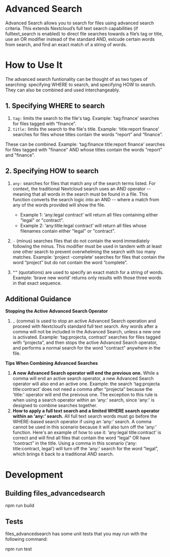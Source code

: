 # Advanced Search
Advanced Search allows you to search for files using advanced search criteria. This extends Nextcloud’s full text search capabilities (if fulltext_search is enabled) to direct file searches towards a file’s tag or title, use an OR modifier instead of the standard AND, exlcude certain words from search, and find an exact match of a string of words. 

# How to Use It

The advanced search funtionality can be thought of as two types of searching: specifying WHERE to search, and specifying HOW to search. They can also be combined and used interchangeably. 

## 1. Specifying WHERE to search

1. `tag:` limits the search to the file's tag. Example: ‘tag:finance’ searches for files tagged with “finance”.
2. `title:` limits the search to the file's title. Example: ‘title:report finance’ searches for files whose titles contain the words “report” and “finance”.

These can be combined. Example: ‘tag:finance title:report finance’ searches for files tagged with "finance" AND whose titles contain the words "report" and "finance".

## 2. Specifying HOW to search

1. `any:` searches for files that match any of the search terms listed. For context, the traditional Nextcloud search uses an AND operator -- meaning that all words in the search must be found in a file. This function converts the search logic into an AND -- where a match from any of the words provided will show the file. 
   - Example 1: ‘any:legal contract’ will return all files containing either "legal" or "contract".
   - Example 2: ‘any:title:legal contract’ will return all files whose filenames contain either "legal" or "contract".

2. `-` (minus) searches files that do not contain the word immediately following the minus. This modifier must be used in tandem with at least one other search to prevent overwhelming the search with too many matches. Example: ‘project -complete’  searches for files that contain the word “project” but do not contain the word “complete”.

3. `“”` (quotations) are used to specify an exact match for a string of words. Example: ‘brave new world’ returns only results with those three words in that exact sequence.

## Additional Guidance

**Stopping the Active Advanced Search Operator**
1. `,` (comma) is used to stop an active Advanced Search operation and proceed with Nextcloud’s standard full text search. Any words after a comma will not be included in the Advanced Search, unless a new one is activated. Example: ‘tag:projecta, contract’ searches for files tagged with “projecta”, and then stops the active Advanced Search operator, and performs a normal search for the word "contract" anywhere in the file.

**Tips When Combining Advanced Searches**
1. **A new Advanced Search operator will end the previous one.** While a comma will end an active search operator, a new Advanced Search operator will also end an active one. Example: the search ‘tag:projecta title:contract’ does not need a comma after “projecta” because the 'title:' operator will end the preivous one. The exception to this rule is when using a search operator within an ‘any:’ search, since 'any:' is designed to combine searches together.
2. **How to apply a full text search and a limited WHERE search operator within an ‘any:’ search.** All full text search words must go before the WHERE-based search operator if using an ‘any:’ search. A comma cannot be used in this scenario because it will also turn off the 'any:' function. Here's an example of how to use it: ‘any:legal title:contract’ is correct and will find all files that contain the word “legal” OR have “contract” in the title. Using a comma in this scenario (‘any: title:contract, legal’) will turn off the 'any:' search for the word “legal”, which brings it back to a traditional AND search. 

# Development

## Building files_advancedsearch
npm run build

## Tests
files_advancedsearch has some unit tests that you may run with the following command:

npm run test
